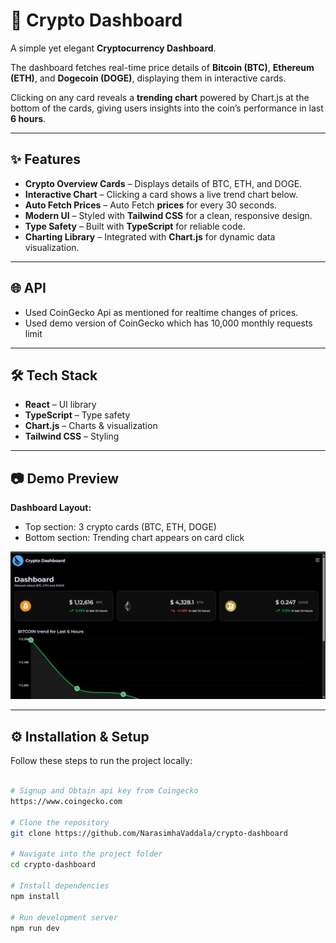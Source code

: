 # 🚀 Crypto Dashboard

A simple yet elegant **Cryptocurrency Dashboard**.

The dashboard fetches real-time price details of **Bitcoin (BTC)**, **Ethereum (ETH)**, and **Dogecoin (DOGE)**, displaying them in interactive cards.

Clicking on any card reveals a **trending chart** powered by Chart.js at the bottom of the cards, giving users insights into the coin’s performance in last **6 hours**.

---

## ✨ Features

- **Crypto Overview Cards** – Displays details of BTC, ETH, and DOGE.
- **Interactive Chart** – Clicking a card shows a live trend chart below.
- **Auto Fetch Prices** – Auto Fetch **prices** for every 30 seconds.
- **Modern UI** – Styled with **Tailwind CSS** for a clean, responsive design.
- **Type Safety** – Built with **TypeScript** for reliable code.
- **Charting Library** – Integrated with **Chart.js** for dynamic data visualization.

---

## 🌐 API

- Used CoinGecko Api as mentioned for realtime changes of prices.
- Used demo version of CoinGecko which has 10,000 monthly requests limit

---

## 🛠️ Tech Stack

- **React** – UI library
- **TypeScript** – Type safety
- **Chart.js** – Charts & visualization
- **Tailwind CSS** – Styling

---

## 📷 Demo Preview

**Dashboard Layout:**

- Top section: 3 crypto cards (BTC, ETH, DOGE)
- Bottom section: Trending chart appears on card click

![Dashboard Screenshot](./public/screenshot.png)

---

## ⚙️ Installation & Setup

Follow these steps to run the project locally:

```bash

# Signup and Obtain api key from Coingecko
https://www.coingecko.com

# Clone the repository
git clone https://github.com/NarasimhaVaddala/crypto-dashboard

# Navigate into the project folder
cd crypto-dashboard

# Install dependencies
npm install

# Run development server
npm run dev
```
